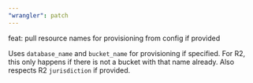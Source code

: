 ```yaml
---
"wrangler": patch
---
```


feat: pull resource names for provisioning from config if provided

Uses `database_name` and `bucket_name` for provisioning if specified. For R2, this only happens if there is not a bucket with that name already. Also respects R2 `jurisdiction` if provided.
